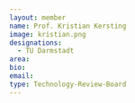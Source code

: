 ```yaml
---
layout: member
name: Prof. Kristian Kersting
image: kristian.png
designations: 
  - TU Darmstadt
area:
bio:
email:
type: Technology-Review-Board
---
```


